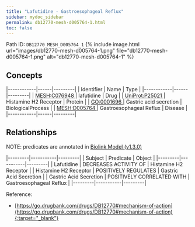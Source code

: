 ```yaml
---
title: "Lafutidine - Gastroesophageal Reflux"
sidebar: mydoc_sidebar
permalink: db12770-mesh-d005764-1.html
toc: false 
---
```



Path ID: `DB12770_MESH_D005764_1`
{% include image.html url="images/db12770-mesh-d005764-1.png" file="db12770-mesh-d005764-1.png" alt="db12770-mesh-d005764-1" %}

## Concepts

|------------|------|---------|
| Identifier | Name | Type    |
|------------|------|---------|
| <a href="https://identifiers.org/MESH:C076948">MESH:C076948 </a> | lafutidine | Drug |
| <a href="https://identifiers.org/UniProt:P25021">UniProt:P25021 </a> | Histamine H2 Receptor | Protein |
| <a href="https://identifiers.org/GO:0001696">GO:0001696 </a> | Gastric acid secretion | BiologicalProcess |
| <a href="https://identifiers.org/MESH:D005764">MESH:D005764 </a> | Gastroesophageal Reflux | Disease |
|------------|------|---------|

## Relationships


NOTE: predicates are annotated in <a href="https://github.com/biolink/biolink-model/releases/tag/v1.3.0">Biolink Model (v1.3.0)</a>

|---------|-----------|---------|
| Subject | Predicate | Object  |
|---------|-----------|---------|
| Lafutidine | DECREASES ACTIVITY OF | Histamine H2 Receptor |
| Histamine H2 Receptor | POSITIVELY REGULATES | Gastric Acid Secretion |
| Gastric Acid Secretion | POSITIVELY CORRELATED WITH | Gastroesophageal Reflux |
|---------|-----------|---------|

Reference:
  - [https://go.drugbank.com/drugs/DB12770#mechanism-of-action](https://go.drugbank.com/drugs/DB12770#mechanism-of-action){:target="_blank"}